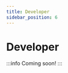 ```yaml
---
title: Developer
sidebar_position: 6
---
```


# Developer

:::info
Coming soon!
:::

<!-- ## Rest API -->
<!-- ## Python API -->
